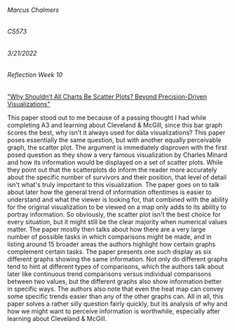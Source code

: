 ###### Marcus Chalmers 
###### CS573
###### 3/21/2022
###### Reflection Week 10

["Why Shouldn’t All Charts Be Scatter Plots? Beyond Precision-Driven Visualizations"](https://arxiv.org/pdf/2008.11310.pdf)

This paper stood out to me because of a passing thought I had while completing A3 and learning about Cleveland & McGill,
since this bar graph scores the best, why isn't it always used for data visualizations? This paper poses essentially
the same question, but with another equally perceivable graph, the scatter plot. The argument is immediately 
disproven with the first posed question as they show a very famous visualization by Charles Minard and how its information
would be displayed on a set of scatter plots. While they point out that the scatterplots do inform the reader more
accurately about the specific number of survivors and their position, that level of detail isn't what's truly important
to this visualization. The paper goes on to talk about later how the general trend of information oftentimes is 
easier to understand and what the viewer is looking for, that combined with the ability for the original visualization
to be viewed on a map only adds to its ability to portray information. So obviously, the scatter plot isn't the best
choice for every situation, but it might still be the clear majority when numerical values matter. The paper mostly
then talks about how there are a very large number of possible tasks in which comparisons might be made, and in listing
around 15 broader areas the authors highlight how certain graphs complement certain tasks. The paper presents one such
display as six different graphs showing the same information. Not only do different graphs tend to hint at different types
of comparisons, which the authors talk about later like continuous trend comparisons versus individual comparisons
between two values, but the different graphs also show information better in specific ways. 
The authors also note that even the heat map can convey some specific trends easier than any of
the other graphs can. All in all, this paper solves a rather silly question fairly quickly, but its analysis of 
why and how we might want to perceive information is worthwhile, especially after learning about Cleveland & McGill.
